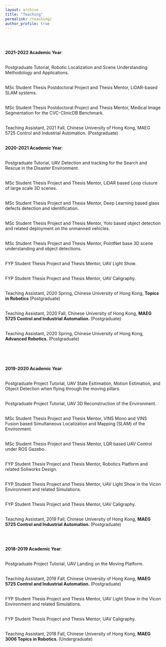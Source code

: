 ```yaml
---
layout: archive
title: "Teaching"
permalink: /teaching/
author_profile: true
---
```


<br /> <br />
<!-- NTU  NTU -->

**2021-2022 Academic Year**: <br /> <br />
  
Postgraduate Tutorial, Robotic Localization and Scene Understanding: Methodology and Applications. <br /> <br />

MSc Student Thesis Postdoctoral Project and Thesis Mentor, LiDAR-based SLAM systems. <br /> <br />

MSc Student Thesis Postdoctoral Project and Thesis Mentor, Medical Image Segmentation for the CVC-ClinicDB Benchmark. <br /> <br />

Teaching Assistant, 2021 Fall, Chinese University of Hong Kong, MAEG 5725 Control and Industrial Automation. (Postgraduate) <br /> <br />

**2020-2021 Academic Year**: <br /> <br />

Postgraduate Tutorial, UAV Detection and tracking for the Search and Rescue in the Disaster Environment. <br /> <br />
  
MSc Student Thesis Project and Thesis Mentor, LiDAR based Loop clusure of large scale 3D scenes. <br /> <br />
  
MSc Student Thesis Project and Thesis Mentor, Deep Learning based glass defects detection and identification. <br /> <br />
  
MSc Student Thesis Project and Thesis Mentor, Yolo based object detection and related deployment on the unmanned vehicles. <br /> <br />
  
MSc Student Thesis Project and Thesis Mentor, PointNet base 3D scene understanding and object detections. <br /> <br />

FYP Student Thesis Project and Thesis Mentor, UAV Light Show. <br /> <br />
  
FYP Student Thesis Project and Thesis Mentor, UAV Caligraphy. <br /> <br />
  
Teaching Assistant, 2020 Spring, Chinese University of Hong Kong, <b>Topics in Robotics </b> (Postgraduate) <br /> <br />
  
Teaching Assistant, 2020 Fall, Chinese University of Hong Kong, <b>MAEG 5725 Control and Industrial Automation. </b> (Postgraduate) <br /> <br />

Teaching Assistant, 2020 Spring, Chinese University of Hong Kong, <b> Advanced Robotics. </b> (Postgraduate) <br /> <br />

<br /> <br />

**2019-2020 Academic Year**: <br /> <br />
  
Postgraduate Project Tutorial, UAV State Esitimation, Motion Estimation, and Object Detection when flying through the moving pillars. <br /> <br />
  
Postgraduate Project Tutorial, UAV 3D Reconstruction of the Environment. <br /> <br />
  
MSc Student Thesis Project and Thesis Mentor, VINS Mono and VINS Fusion based Simultaneous Localization and Mapping (SLAM) of the Environment. <br /> <br />
  
MSc Student Thesis Project and Thesis Mentor, LQR based UAV Control under ROS Gazebo. <br /> <br /> 
  
FYP Student Thesis Project and Thesis Mentor, Robotics Platform and related Soliworks Design. <br /> <br /> 
  
FYP Student Thesis Project and Thesis Mentor, UAV Light Show in the Vicon Environment and related Simulations. <br /> <br />
  
FYP Student Thesis Project and Thesis Mentor, UAV Caligraphy. <br /> <br />
  
Teaching Assistant, 2019 Fall, Chinese University of Hong Kong, <b> MAEG 5725 Control and Industrial Automation. </b> (Postgraduate) <br /> <br />
  
<br>

**2018-2019 Academic Year**: <br /> <br />

Postgraduate Project Tutorial, UAV Landing on the Moving Platform. <br /> <br />
  
Teaching Assistant, 2019 Fall, Chinese University of Hong Kong, <b>MAEG 5725 Control and Industrial Automation. </b> (Postgraduate) <br /> <br />
  
FYP Student Thesis Project and Thesis Mentor, UAV Light Show in the Vicon Environment and related Simulations. <br /> <br />
  
FYP Student Thesis Project and Thesis Mentor, UAV Caligraphy. <br /> <br />
  
Teaching Assistant, 2018 Fall, Chinese University of Hong Kong, <b> MAEG 3006 Topics in Robotics. </b> (Undergraduate) <br /> <br />
